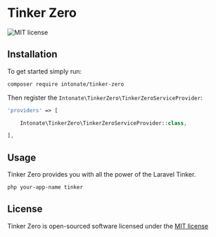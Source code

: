 # Tinker Zero

![MIT license](https://img.shields.io/badge/license-MIT-brightgreen.svg?style=flat-square)

## Installation

To get started simply run:

```sh
composer require intonate/tinker-zero
```

Then register the `Intonate\TinkerZero\TinkerZeroServiceProvider`:

```php
'providers' => [

    Intonate\TinkerZero\TinkerZeroServiceProvider::class,

],
```

## Usage

Tinker Zero provides you with all the power of the Laravel Tinker.

```sh
php your-app-name tinker
```

## License

Tinker Zero is open-sourced software licensed under the [MIT license](https://github.com/laravel-zero/laravel-zero/blob/stable/LICENSE.md)
